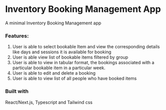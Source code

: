 # Inventory Booking Management App
A minimal Inventory Booking Management app

### Features:
1. User is able to select bookable Item and view the corresponding details like days and sessions it is available for booking
2. User is able view list of bookable items filtered by group
3. User is able to view in tabular format, the bookings associated with a particular bookable item in a particular week.
4. User is able to edit and delete a booking
5. User is able to view list of all people who have booked items

### Built with
React/Next.js, Typescript and Tailwind css
